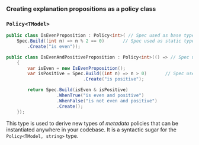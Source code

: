 ### Creating explanation propositions as a policy class

### `Policy<TModel>`

```csharp
public class IsEvenProposition : Policy<int>( // Spec used as base type
    Spec.Build((int n) => n % 2 == 0)       // Spec used as static type
        .Create("is even"));

public class IsEvenAndPositiveProposition : Policy<int>(() => // Spec used as base type
    {
        var isEven = new IsEvenProposition();
        var isPositive = Spec.Build((int n) => n > 0)       // Spec used as static type
                             .Create("is positive");

        return Spec.Build(isEven & isPositive)
                   .WhenTrue("is even and positive")
                   .WhenFalse("is not even and positive")
                   .Create();
    });
```


This type is used to derive new types of _metadata_ policies that can be instantiated anywhere in your codebase.
It is a syntactic sugar for the `Policy<TModel, string>` type.
